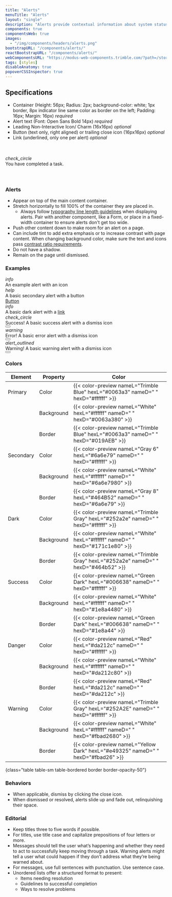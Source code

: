 ```yaml
---
title: "Alerts"
menuTitle: "Alerts"
layout: "single"
description: "Alerts provide contextual information about system status that persists until dismissed or resolved."
components: true
componentsWeb: true
images:
  - "/img/components/headers/alerts.png"
bootstrapURL: "/components/alerts/"
reactBootstrapURL: "/components/alerts/"
webComponentsURL: "https://modus-web-components.trimble.com/?path=/story/components-alert--default"
tags: [styles]
disableAnatomy: true
popoverCSSInspector: true
---
```


## Specifications

- Container (Height: 56px; Radius: 2px; <span class="theme-l">background-color: white;</span> 1px border, 8px indicator line same color as border on the left; Padding: 16px; Margin: 16px) _required_
- Alert text (Font: Open Sans Bold 14px) _required_
- Leading Non-Interactive Icon/ Charm (16x16px) _optional_
- Button (text only, right aligned) or trailing close icon (16px16px) _optional_
- Link (underlined, only one per alert) _optional_

<div class="p-5 my-3 pr-5 bg-dark bg-opacity-10">
  <br />
  <br />
  <div
    class="alert alert-success d-flex align-items-center bg-white"
    style="max-width: 460px; height: 56px"
    role="alert"
    data-bs-toggle="popover"
    data-bs-placement="right"
    data-bs-custom-class="popover-css-inspector"
    data-css-inspector-hide="b-width margin width"
    data-css-inspector-show="b-color b-width b-left-width "
    data-bs-container="td">
    <i class="modus-icons notranslate alert-icon me-2" aria-hidden="true">
      check_circle
    </i>
    <div>You have completed a task.</div>
  </div>
  <br />
</div>

<script>
document.addEventListener('DOMContentLoaded', function() {
  document.querySelectorAll('[data-bs-toggle="popover"]').forEach(function(popover) {
    new bootstrap.Popover(popover).show();
  });
});
</script>

### Alerts

- Appear on top of the main content container.
- Stretch horizontally to fill 100% of the container they are placed in.
  - Always follow [typography line length guidelines](/foundations/typography/#line-length) when displaying alerts. Pair with another component, like a Form, or place in a fixed-width container to ensure alerts don't get too wide.
- Push other content down to make room for an alert on a page.
- Can include tint to add extra emphasis or to increase contrast with page content. When changing background color, make sure the text and icons pass [contrast ratio requirements](/foundations/accessibility/).
- Do not have a shadow.
- Remain on the page until dismissed.

### Examples

<style>
[data-bs-theme=light] .alert {
  background-color: white !important;
}
.bg-light .alert {
  max-width: 600px;
}
.css-max-width {
  display: none;
}
[data-bs-theme=dark] .popover-body .theme-d {
  display: inline-block !important;
}
[data-bs-theme=dark] code {
  filter: brightness(250%);
}
</style>

<div class="bg-secondary bg-opacity-10">
  <div class="p-3 p-xl-4 px-xl-5 mx-4">
    <div class="alert alert-primary d-flex align-items-center" role="alert">
      <i class="modus-icons notranslate flex-shrink-0 me-2" aria-hidden="true">info</i>
    <div>
      An example alert with an icon
    </div>
  </div>
    <div class="alert alert-secondary d-flex align-items-center py-2" role="alert">
      <i class="modus-icons notranslate flex-shrink-0 me-2" aria-hidden="true">help</i>
      <div>A basic secondary alert with a button</div>
      <div class="ms-auto">
        <a href="#" class="btn-text-primary">Button</a>
      </div>
    </div>
    <div class="alert alert-dark d-flex align-items-center" role="alert">
      <i class="modus-icons notranslate flex-shrink-0 me-2" aria-hidden="true">info</i>
      <div>A basic dark alert with a <a href="#examples">link</a></div>
    </div>
    <div class="alert alert-success d-flex align-items-center alert-dismissible fade show" role="alert">
      <i class="modus-icons notranslate flex-shrink-0 me-2" aria-hidden="true">check_circle</i>
      <div>Success! A basic success alert with a dismiss icon</div>
      <button type="button" class="btn-close" data-bs-dismiss="alert" aria-label="Close">
      </button>
    </div>
    <div class="alert alert-danger d-flex align-items-center alert-dismissible fade show" role="alert">
    <i class="modus-icons notranslate flex-shrink-0 me-2" aria-hidden="true">warning</i>
      <div> Error! A basic error alert with a dismiss icon</div>
      <button type="button" class="btn-close" data-bs-dismiss="alert" aria-label="Close">
      </button>
    </div>
    <div class="alert alert-warning d-flex align-items-center alert-dismissible fade show" role="alert">
      <i class="modus-icons notranslate flex-shrink-0 me-2" aria-hidden="true">alert_outlined</i>
      <div>Warning! A basic warning alert with a dismiss icon</div>
      <button type="button" class="btn-close" data-bs-dismiss="alert" aria-label="Close">
      </button>
    </div>
  </div>
</div>

### Colors

<!-- prettier-ignore-start -->
| Element   | Property   | Color                                                                              |
| --------- | ---------- | ---------------------------------------------------------------------------------- |
| Primary   | Color      | {{< color-preview nameL="Trimble Blue" hexL="#0063a3" nameD=" " hexD="#ffffff" >}} |
|           | Background | {{< color-preview nameL="White" hexL="#ffffff" nameD=" " hexD="#0063a380" >}}      |
|           | Border     | {{< color-preview nameL="Trimble Blue" hexL="#0063a3" nameD=" " hexD="#019AEB" >}} |
| Secondary | Color      | {{< color-preview nameL="Gray 6" hexL="#6a6e79" nameD=" " hexD="#ffffff" >}}       |
|           | Background | {{< color-preview nameL="White" hexL="#ffffff" nameD=" " hexD="#6a6e7980" >}}      |
|           | Border     | {{< color-preview nameL="Gray 8" hexL="#464B52" nameD=" " hexD="#6a6e79" >}}       |
| Dark      | Color      | {{< color-preview nameL="Trimble Gray" hexL="#252a2e" nameD=" " hexD="#ffffff" >}} |
|           | Background | {{< color-preview nameL="White" hexL="#ffffff" nameD=" " hexD="#171c1e80" >}}      |
|           | Border     | {{< color-preview nameL="Trimble Gray" hexL="#252a2e" nameD=" " hexD="#464b52" >}} |
| Success   | Color      | {{< color-preview nameL="Green Dark" hexL="#006638" nameD=" " hexD="#ffffff" >}}   |
|           | Background | {{< color-preview nameL="White" hexL="#ffffff" nameD=" " hexD="#1e8a4480" >}}      |
|           | Border     | {{< color-preview nameL="Green Dark" hexL="#006638" nameD=" " hexD="#1e8a44" >}}   |
| Danger    | Color      | {{< color-preview nameL="Red" hexL="#da212c" nameD=" " hexD="#ffffff" >}}          |
|           | Background | {{< color-preview nameL="White" hexL="#ffffff" nameD=" " hexD="#da212c80" >}}      |
|           | Border     | {{< color-preview nameL="Red" hexL="#da212c" nameD=" " hexD="#da212c" >}}          |
| Warning   | Color      | {{< color-preview nameL="Trimble Gray" hexL="#252A2E" nameD=" " hexD="#ffffff" >}} |
|           | Background | {{< color-preview nameL="White" hexL="#ffffff" nameD=" " hexD="#fbad2680" >}}      |
|           | Border     | {{< color-preview nameL="Yellow Dark" hexL="#e49325" nameD=" " hexD="#fbad26" >}}  |
{class="table table-sm table-bordered border border-opacity-50"}
<!-- prettier-ignore-end -->

### Behaviors

- When applicable, dismiss by clicking the close icon.
- When dismissed or resolved, alerts slide up and fade out, relinquishing their space.

### Editorial

- Keep titles three to five words if possible.
- For titles, use title case and capitalize prepositions of four letters or more.
- Messages should tell the user what’s happening and whether they need to act to successfully keep moving through a task. Warning alerts might tell a user what could happen if they don’t address what they’re being warned about.
- For messages, use full sentences with punctuation. Use sentence case.
- Unordered lists offer a structured format to present:
  - Items needing resolution
  - Guidelines to successful completion
  - Ways to resolve problems
